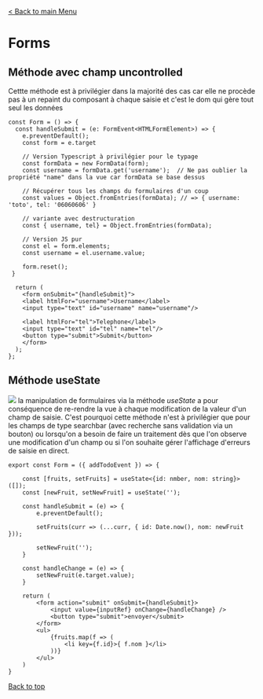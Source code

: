 
[< Back to main Menu](https://github.com/gsoulie/react-resources/blob/master/react-presentation.md)    

# Forms

## Méthode avec champ uncontrolled

Cettte méthode est à privilégier dans la majorité des cas car elle ne procède pas à un repaint du composant à chaque saisie et c'est le dom qui gère tout seul les données

````tsx
const Form = () => {
  const handleSubmit = (e: FormEvent<HTMLFormElement>) => {
	e.preventDefault();
	const form = e.target
	
	// Version Typescript à privilégier pour le typage
	const formData = new FormData(form);
	const username = formData.get('username');	// Ne pas oublier la propriété "name" dans la vue car formData se base dessus
	
	// Récupérer tous les champs du formulaires d'un coup
	const values = Object.fromEntries(formData); // => { username: 'toto', tel: '06060606' }
	
	// variante avec destructuration
	const { username, tel} = Object.fromEntries(formData);
	
	// Version JS pur
	const el = form.elements;
	const username = el.username.value;

	form.reset();
 }

  return (
    <form onSubmit="{handleSubmit}">
	<label htmlFor="username">Username</label>
	<input type="text" id="username" name="username"/>
	
	<label htmlFor="tel">Telephone</label>
	<input type="text" id="tel" name="tel"/>
	<button type="submit">Submit</button>
    </form>
  );
};
````

## Méthode useState

<img src="https://img.shields.io/badge/Important-DD0031.svg?logo=LOGO"> la manipulation de formulaires via la méthode *useState* a pour conséquence de re-rendre la vue à chaque modification de la valeur d'un champ de saisie. C'est pourquoi cette méthode n'est à privilégier que pour les champs de type searchbar (avec recherche sans validation via un bouton) ou lorsqu'on a besoin de faire un traitement dès que l'on observe une modification d'un champ ou si l'on souhaite gérer l'affichage d'erreurs de saisie en direct.

````tsx
export const Form = ({ addTodoEvent }) => {

	const [fruits, setFruits] = useState<{id: nmber, nom: string}>([]);
	const [newFruit, setNewFruit] = useState('');
	
	const handleSubmit = (e) => {
		e.preventDefault();
		
		setFruits(curr => (...curr, { id: Date.now(), nom: newFruit }));
		
		setNewFruit('');
	} 
	
	const handleChange = (e) => {
		setNewFruit(e.target.value);
	}
	
	return (
		<form action="submit" onSubmit={handleSubmit}>
			<input value={inputRef} onChange={handleChange} />
			<button type="submit">envoyer</submit>
		</form>
		<ul>
			{fruits.map(f => (
				<li key={f.id}>{ f.nom }</li>
			))}
		</ul>
	)
}
````

[Back to top](#forms)     
